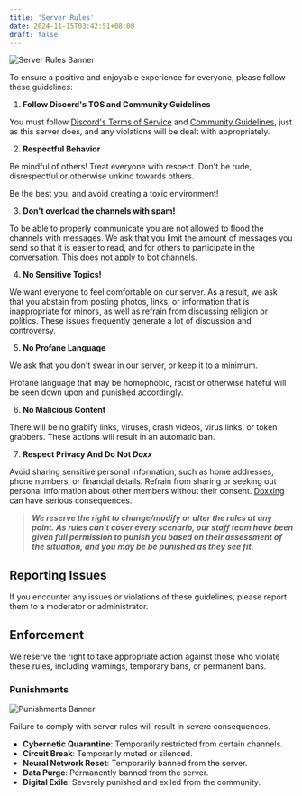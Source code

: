 ```yaml
---
title: 'Server Rules'
date: 2024-11-15T03:42:51+08:00
draft: false
---
```


![Server Rules Banner](/banners/NSG_ServerRulesBanner.gif)

To ensure a positive and enjoyable experience for everyone, please follow these guidelines:

1. **Follow Discord's TOS and Community Guidelines**

  You must follow [Discord's Terms of Service](https://discord.com/terms) and [Community Guidelines](https://discord.com/guidelines), just as this server does, and any violations will be dealt with appropriately.

2. **Respectful Behavior**

  Be mindful of others! Treat everyone with respect. Don't be rude, disrespectful or otherwise unkind towards others.

  Be the best you, and avoid creating a toxic environment!

3. **Don't overload the channels with spam!**

  To be able to properly communicate you are not allowed to flood the channels with messages. We ask that you limit the amount of messages you send so that it is easier to read, and for others to participate in the conversation. This does not apply to bot channels.

4. **No Sensitive Topics!**

  We want everyone to feel comfortable on our server. As a result, we ask that you abstain from posting photos, links, or information that is inappropriate for minors, as well as refrain from discussing religion or politics. These issues frequently generate a lot of discussion and controversy.

5. **No Profane Language**

  We ask that you don't swear in our server, or keep it to a minimum.

  Profane language that may be homophobic, racist or otherwise hateful will be seen down upon and punished accordingly.

6. **No Malicious Content**

  There will be no grabify links, viruses, crash videos, virus links, or token grabbers. These actions will result in an automatic ban.

7. **Respect Privacy And Do Not *Doxx***

  Avoid sharing sensitive personal information, such as home addresses, phone numbers, or financial details.
Refrain from sharing or seeking out personal information about other members without their consent. [Doxxing](https://cyberbullying.org/doxing-and-cyberbullying) can have serious consequences.


> ***We reserve the right to change/modify or alter the rules at any point. As rules can't cover every scenario, our staff team have been given full permission to punish you based on their assessment of the situation, and you may be be punished as they see fit.***

## Reporting Issues

  If you encounter any issues or violations of these guidelines, please report them to a moderator or administrator.

## Enforcement

  We reserve the right to take appropriate action against those who violate these rules, including warnings, temporary bans, or permanent bans.

### Punishments

![Punishments Banner](/banners/NSGServerPunishmentsBanner.gif)

  Failure to comply with server rules will result in severe consequences.

- **Cybernetic Quarantine**: Temporarily restricted from certain channels.
- **Circuit Break**: Temporarily muted or silenced.
- **Neural Network Reset**: Temporarily banned from the server.
- **Data Purge**: Permanently banned from the server.
- **Digital Exile**: Severely punished and exiled from the community.
